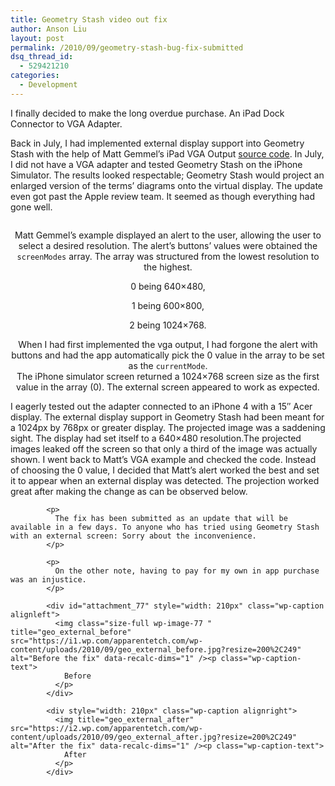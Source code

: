 ```yaml
---
title: Geometry Stash video out fix
author: Anson Liu
layout: post
permalink: /2010/09/geometry-stash-bug-fix-submitted
dsq_thread_id:
  - 529421210
categories:
  - Development
---
```

I finally decided to make the long overdue purchase. An iPad Dock Connector to VGA Adapter.

Back in July, I had implemented external display support into Geometry Stash with the help of Matt Gemmel&#8217;s iPad VGA Output <a rel="nofollow" href="http://mattgemmell.com/2010/06/01/ipad-vga-output">source code</a>. In July, I did not have a VGA adapter and tested Geometry Stash on the iPhone Simulator. The results looked respectable; Geometry Stash would project an enlarged version of the terms&#8217; diagrams onto the virtual display. The update even got past the Apple review team. It seemed as though everything had gone well.

<img class="alignleft size-full wp-image-75" title="geo_external_alert" src="https://i0.wp.com/apparentetch.com/wp-content/uploads/2010/09/geo_external_alert.png?resize=250%2C375" alt="" data-recalc-dims="1" />

<p style="text-align: center;">
  Matt Gemmel&#8217;s example displayed an alert to the user, allowing the user to select a desired resolution. The alert&#8217;s buttons&#8217; values were obtained the <code>screenModes</code> array. The array was structured from the lowest resolution to the highest.
</p>

<p style="text-align: center;">
  0 being 640&#215;480,
</p>

<p style="text-align: center;">
  1 being 600&#215;800,
</p>

<p style="text-align: center;">
  2 being 1024&#215;768.
</p>

<p style="text-align: center;">
  When I had first implemented the vga output, I had forgone the alert with buttons and had the app automatically pick the 0 value in the array to be set as the <code>currentMode</code>.<br /> <!--more Read More → -->The iPhone simulator screen returned a 1024&#215;768 screen size as the first value in the array (0). The external screen appeared to work as expected.
</p>

<p style="text-align: center;">
  <p style="text-align: center;">
    <p style="text-align: center;">
      <p style="text-align: center;">
        <p style="text-align: center;">
          <p style="text-align: center;">
            <p>
              I eagerly tested out the adapter connected to an iPhone 4 with a 15&#8243; Acer display. The external display support in Geometry Stash had been meant for a 1024px by 768px or greater display. The projected image was a saddening sight. The display had set itself to a 640&#215;480 resolution.The projected images leaked off the screen so that only a third of the image was actually shown. I went back to Matt&#8217;s VGA example and checked the code. Instead of choosing the 0 value, I decided that Matt&#8217;s alert worked the best and set it to appear when an external display was detected. The projection worked great after making the change as can be observed below.
            </p>
            
            <p>
              The fix has been submitted as an update that will be available in a few days. To anyone who has tried using Geometry Stash with an external screen: Sorry about the inconvenience.
            </p>
            
            <p>
              On the other note, having to pay for my own in app purchase was an injustice.
            </p>
            
            <div id="attachment_77" style="width: 210px" class="wp-caption alignleft">
              <img class="size-full wp-image-77 " title="geo_external_before" src="https://i1.wp.com/apparentetch.com/wp-content/uploads/2010/09/geo_external_before.jpg?resize=200%2C249" alt="Before the fix" data-recalc-dims="1" /><p class="wp-caption-text">
                Before
              </p>
            </div>
            
            <div style="width: 210px" class="wp-caption alignright">
              <img title="geo_external_after" src="https://i2.wp.com/apparentetch.com/wp-content/uploads/2010/09/geo_external_after.jpg?resize=200%2C249" alt="After the fix" data-recalc-dims="1" /><p class="wp-caption-text">
                After
              </p>
            </div>